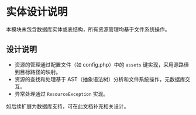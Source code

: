 # 实体设计说明

本模块未包含数据库实体或表结构，所有资源管理均基于文件系统操作。

## 设计说明

- 资源的管理通过配置文件（如 config.php）中的 `assets` 键实现，采用源路径到目标路径的映射。
- 资源的查找和处理基于 AST（抽象语法树）分析和文件系统操作，无数据库交互。
- 异常处理通过 `ResourceException` 实现。

如后续扩展为数据库支持，可在此文档补充相关设计。
